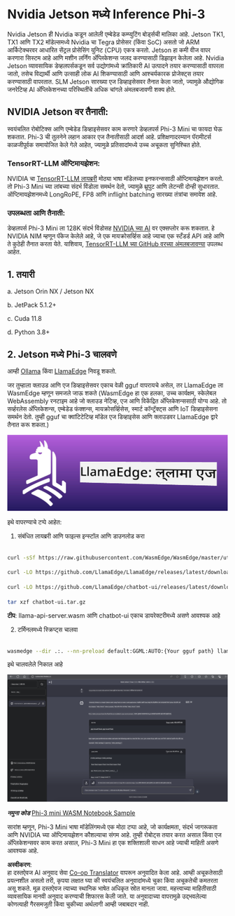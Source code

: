 <!--
CO_OP_TRANSLATOR_METADATA:
{
  "original_hash": "be4101a30d98e95a71d42c276e8bcd37",
  "translation_date": "2025-07-16T20:41:07+00:00",
  "source_file": "md/01.Introduction/03/Jetson_Inference.md",
  "language_code": "mr"
}
-->
# **Nvidia Jetson मध्ये Inference Phi-3**

Nvidia Jetson ही Nvidia कडून आलेली एम्बेडेड कम्प्युटिंग बोर्ड्सची मालिका आहे. Jetson TK1, TX1 आणि TX2 मॉडेल्समध्ये Nvidia चा Tegra प्रोसेसर (किंवा SoC) असतो जो ARM आर्किटेक्चरवर आधारित सेंट्रल प्रोसेसिंग युनिट (CPU) एकत्र करतो. Jetson हा कमी वीज वापर करणारा सिस्टम आहे आणि मशीन लर्निंग अ‍ॅप्लिकेशन्स जलद करण्यासाठी डिझाइन केलेला आहे. Nvidia Jetson व्यावसायिक डेव्हलपर्सकडून सर्व उद्योगांमध्ये क्रांतिकारी AI उत्पादने तयार करण्यासाठी वापरला जातो, तसेच विद्यार्थी आणि उत्साही लोक AI शिकण्यासाठी आणि आश्चर्यकारक प्रोजेक्ट्स तयार करण्यासाठी वापरतात. SLM Jetson सारख्या एज डिव्हाइसेसवर तैनात केला जातो, ज्यामुळे औद्योगिक जनरेटिव्ह AI अ‍ॅप्लिकेशनच्या परिस्थितींचे अधिक चांगले अंमलबजावणी शक्य होते.

## NVIDIA Jetson वर तैनाती:
स्वयंचलित रोबोटिक्स आणि एम्बेडेड डिव्हाइसेसवर काम करणारे डेव्हलपर्स Phi-3 Mini चा फायदा घेऊ शकतात. Phi-3 ची तुलनेने लहान आकार एज तैनातीसाठी आदर्श आहे. प्रशिक्षणादरम्यान पॅरामीटर्स काळजीपूर्वक समायोजित केले गेले आहेत, ज्यामुळे प्रतिसादांमध्ये उच्च अचूकता सुनिश्चित होते.

### TensorRT-LLM ऑप्टिमायझेशन:
NVIDIA चा [TensorRT-LLM लायब्ररी](https://github.com/NVIDIA/TensorRT-LLM?WT.mc_id=aiml-138114-kinfeylo) मोठ्या भाषा मॉडेलच्या इनफरन्ससाठी ऑप्टिमायझेशन करतो. तो Phi-3 Mini च्या लांबच्या संदर्भ विंडोला समर्थन देतो, ज्यामुळे थ्रूपुट आणि लेटन्सी दोन्ही सुधारतात. ऑप्टिमायझेशनमध्ये LongRoPE, FP8 आणि inflight batching सारख्या तंत्रांचा समावेश आहे.

### उपलब्धता आणि तैनाती:
डेव्हलपर्स Phi-3 Mini ला 128K संदर्भ विंडोसह [NVIDIA च्या AI](https://www.nvidia.com/en-us/ai-data-science/generative-ai/) वर एक्सप्लोर करू शकतात. हे NVIDIA NIM म्हणून पॅकेज केलेले आहे, जे एक मायक्रोसर्व्हिस आहे ज्याचा एक स्टँडर्ड API आहे आणि ते कुठेही तैनात करता येते. याशिवाय, [TensorRT-LLM च्या GitHub वरच्या अंमलबजावण्या](https://github.com/NVIDIA/TensorRT-LLM) उपलब्ध आहेत.

## **1. तयारी**

a. Jetson Orin NX / Jetson NX

b. JetPack 5.1.2+

c. Cuda 11.8

d. Python 3.8+

## **2. Jetson मध्ये Phi-3 चालवणे**

आम्ही [Ollama](https://ollama.com) किंवा [LlamaEdge](https://llamaedge.com) निवडू शकतो.

जर तुम्हाला क्लाउड आणि एज डिव्हाइसेसवर एकाच वेळी gguf वापरायचे असेल, तर LlamaEdge ला WasmEdge म्हणून समजले जाऊ शकते (WasmEdge हा एक हलका, उच्च कार्यक्षम, स्केलेबल WebAssembly रनटाइम आहे जो क्लाउड नेटिव्ह, एज आणि विकेंद्रित अ‍ॅप्लिकेशन्ससाठी योग्य आहे. तो सर्व्हरलेस अ‍ॅप्लिकेशन्स, एम्बेडेड फंक्शन्स, मायक्रोसर्व्हिसेस, स्मार्ट कॉन्ट्रॅक्ट्स आणि IoT डिव्हाइसेसना समर्थन देतो. तुम्ही gguf चा क्वांटिटेटिव्ह मॉडेल एज डिव्हाइसेस आणि क्लाउडवर LlamaEdge द्वारे तैनात करू शकता.)

![llamaedge](../../../../../translated_images/llamaedge.e9d6ff96dff11cf729d0c895601ffb284d46998dd44022f5a3ebd3745c91e7db.mr.jpg)

इथे वापरण्याचे टप्पे आहेत:

1. संबंधित लायब्ररी आणि फाइल्स इन्स्टॉल आणि डाउनलोड करा

```bash

curl -sSf https://raw.githubusercontent.com/WasmEdge/WasmEdge/master/utils/install.sh | bash -s -- --plugin wasi_nn-ggml

curl -LO https://github.com/LlamaEdge/LlamaEdge/releases/latest/download/llama-api-server.wasm

curl -LO https://github.com/LlamaEdge/chatbot-ui/releases/latest/download/chatbot-ui.tar.gz

tar xzf chatbot-ui.tar.gz

```

**टीप**: llama-api-server.wasm आणि chatbot-ui एकाच डायरेक्टरीमध्ये असणे आवश्यक आहे

2. टर्मिनलमध्ये स्क्रिप्ट्स चालवा

```bash

wasmedge --dir .:. --nn-preload default:GGML:AUTO:{Your gguf path} llama-api-server.wasm -p phi-3-chat

```

इथे चालवलेले निकाल आहे

![llamaedgerun](../../../../../translated_images/llamaedgerun.bed921516c9a821cf23486eee46e18241c442f862976040c2681b36b905125a6.mr.png)

***नमुना कोड*** [Phi-3 mini WASM Notebook Sample](https://github.com/Azure-Samples/Phi-3MiniSamples/tree/main/wasm)

सारांश म्हणून, Phi-3 Mini भाषा मॉडेलिंगमध्ये एक मोठा टप्पा आहे, जो कार्यक्षमता, संदर्भ जागरूकता आणि NVIDIA च्या ऑप्टिमायझेशन कौशल्याचा संगम आहे. तुम्ही रोबोट्स तयार करत असाल किंवा एज अ‍ॅप्लिकेशन्सवर काम करत असाल, Phi-3 Mini हा एक शक्तिशाली साधन आहे ज्याची माहिती असणे आवश्यक आहे.

**अस्वीकरण**:  
हा दस्तऐवज AI अनुवाद सेवा [Co-op Translator](https://github.com/Azure/co-op-translator) वापरून अनुवादित केला आहे. आम्ही अचूकतेसाठी प्रयत्नशील असलो तरी, कृपया लक्षात घ्या की स्वयंचलित अनुवादांमध्ये चुका किंवा अचूकतेची कमतरता असू शकते. मूळ दस्तऐवज त्याच्या स्थानिक भाषेत अधिकृत स्रोत मानला जावा. महत्त्वाच्या माहितीसाठी व्यावसायिक मानवी अनुवाद करण्याची शिफारस केली जाते. या अनुवादाच्या वापरामुळे उद्भवलेल्या कोणत्याही गैरसमजुती किंवा चुकीच्या अर्थलागी आम्ही जबाबदार नाही.